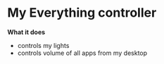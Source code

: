 # My Everything controller

**What it does**
 - controls my lights
 - controls volume of all apps from my desktop
